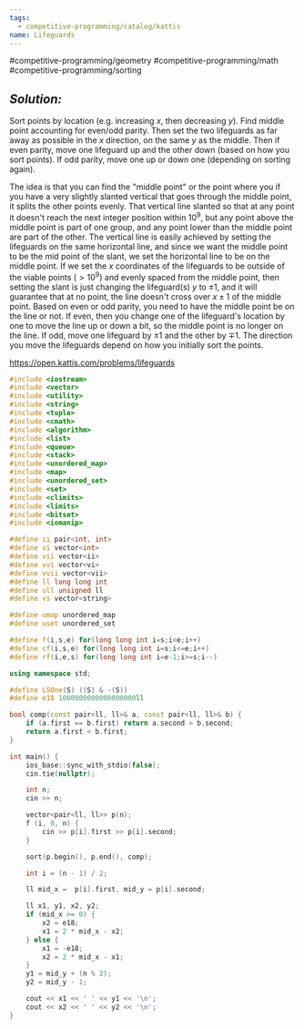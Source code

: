 ```yaml
---
tags:
  - competitive-programming/catalog/kattis
name: Lifeguards
---
```

#competitive-programming/geometry
#competitive-programming/math
#competitive-programming/sorting
## _Solution:_
Sort points by location (e.g. increasing $x$, then decreasing $y$). Find middle point accounting for even/odd parity. Then set the two lifeguards as far away as possible in the $x$ direction, on the same $y$ as the middle. Then if even parity, move one lifeguard up and the other down (based on how you sort points). If odd parity, move one up or down one (depending on sorting again).

The idea is that you can find the "middle point" or the point where you if you have a very slightly slanted vertical that goes through the middle point, it splits the other points evenly. That vertical line slanted so that at any point it doesn't reach the next integer position within $10^{9}$, but any point above the middle point is part of one group, and any point lower than the middle point are part of the other. The vertical line is easily achieved by setting the lifeguards on the same horizontal line, and since we want the middle point to be the mid point of the slant, we set the horizontal line to be on the middle point. If we set the $x$ coordinates of the lifeguards to be outside of the viable points ($>10^{9}$) and evenly spaced from the middle point, then setting the slant is just changing the lifeguard(s) $y$ to $\pm1$, and it will guarantee that at no point, the line doesn't cross over $x\pm1$ of the middle point. Based on even or odd parity, you need to have the middle point be on the line or not. If even, then you change one of the lifeguard's location by one to move the line up or down a bit, so the middle point is no longer on the line. If odd, move one lifeguard by $\pm1$ and the other by $\mp1$. The direction you move the lifeguards depend on how you initially sort the points.

https://open.kattis.com/problems/lifeguards
```cpp
#include <iostream>
#include <vector>
#include <utility>
#include <string>
#include <tuple>
#include <cmath>
#include <algorithm>
#include <list>
#include <queue>
#include <stack>
#include <unordered_map>
#include <map>
#include <unordered_set>
#include <set>
#include <climits>
#include <limits>
#include <bitset>
#include <iomanip>

#define ii pair<int, int>
#define vi vector<int>
#define vii vector<ii>
#define vvi vector<vi>
#define vvii vector<vii>
#define ll long long int
#define ull unsigned ll
#define vs vector<string>

#define umap unordered_map
#define uset unordered_set

#define f(i,s,e) for(long long int i=s;i<e;i++)
#define cf(i,s,e) for(long long int i=s;i<=e;i++)
#define rf(i,e,s) for(long long int i=e-1;i>=s;i--)

using namespace std;

#define LSOne(S) ((S) & -(S))
#define e18 1000000000000000000ll

bool comp(const pair<ll, ll>& a, const pair<ll, ll>& b) {
    if (a.first == b.first) return a.second > b.second;
    return a.first < b.first;
}

int main() {
    ios_base::sync_with_stdio(false);
    cin.tie(nullptr);

    int n;
    cin >> n;

    vector<pair<ll, ll>> p(n);
    f (i, 0, n) {
        cin >> p[i].first >> p[i].second;
    }

    sort(p.begin(), p.end(), comp);

    int i = (n - 1) / 2;

    ll mid_x =  p[i].first, mid_y = p[i].second;

    ll x1, y1, x2, y2;
    if (mid_x >= 0) {
        x2 = e18;
        x1 = 2 * mid_x - x2;
    } else {
        x1 = -e18;
        x2 = 2 * mid_x - x1;
    }
    y1 = mid_y + (n % 2);
    y2 = mid_y - 1;

    cout << x1 << ' ' << y1 << '\n';
    cout << x2 << ' ' << y2 << '\n';
}
```